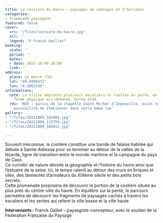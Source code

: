```yaml
---
title: La costière du Havre – paysages de cadrages et d’horizons
categories:
- Promenade paysagère
featured: false
cover:
  src: "/files/costiere-du-havre.jpg"
  alt: ''
  legend: "© Franck Gaillet"
booking:
  state: ''
  period: ''
  dates:
  - date: 2021-10-09 10:00
  link: ''
address:
  place: Le Havre (76)
  lat: "49.4990472"
  lon: "0.1061598"
informations:
  note: La visite emprunte plusieurs escaliers et ruelles en pente, un minimum de
    forme physique est demandé. Durée 1h30.
  rdv: 'RDV : parvis de la chapelle Saint-Michel d’Ingouville, accès rue Saint-Michel,
    possibilité de stationner dans cette même rue'
gallery:
- "/files/20211009_102904.jpg"
- "/files/20211009_113759.jpg"
- "/files/20211009_103412.jpg"

---
```

Souvent méconnue, la costière constitue une bande de falaise habitée qui débute à Sainte-Adresse pour se terminer au détour de la vallée de la lézarde, ligne de transition entre le monde maritime et la campagne du pays de Caux.  
 Ce corridor de nature dévoile la géographie et l’histoire du havre ainsi que l’estuaire de la seine. Ici, le temps ralenti au détour des murs en briques et silex, des demeures d’armateurs du XIXème siècle et des petits bois secrets.  
 Cette promenade proposera de découvrir la portion de la costière située au plus près du centre-ville du havre. En équilibre sur la pente, le parcours permettra de découvrir les fragments de paysages cachés à travers les escaliers et les sentes qui relient la ville basse et la ville haute.

**Intervenants :** Franck Gaillet – paysagiste-concepteur, avec le soutien de la Fédération Française du Paysage